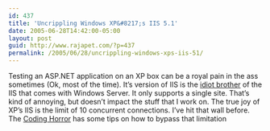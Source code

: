 ```yaml
---
id: 437
title: 'Uncrippling Windows XP&#8217;s IIS 5.1'
date: 2005-06-28T14:42:00-05:00
layout: post
guid: http://www.rajapet.com/?p=437
permalink: /2005/06/28/uncrippling-windows-xps-iis-51/
---
```

Testing an ASP.NET application on an XP box can be a royal pain in the ass sometimes (Ok, most of the time). It&#8217;s version of IIS is the [idiot brother](http://www.gasolinealleyantiques.com/kits/images/CarRevell/revell-billycarter.JPG) of the IIS that comes with Windows Server. It only supports a single site. That&#8217;s kind of annoying, but doesn&#8217;t impact the stuff that I work on. The true joy of XP&#8217;s IIS is the limit of 10 concurrent connections. I&#8217;ve hit that wall before. The [Coding Horror](http://www.codinghorror.com/blog/archives/000329.html) has some tips on how to bypass that limitation